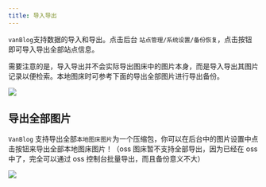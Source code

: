 ```yaml
---
title: 导入导出
---
```


`vanBlog`支持数据的导入和导出。点击后台 `站点管理/系统设置/备份恢复`，点击按钮即可导入导出全部站点信息。

需要注意的是，导入导出并不会实际导出图床中的图片本身，而是导入导出其图片记录以便检索。本地图床时可参考下面的导出全部图片进行导出备份。

![](https://www.mereith.com/static/img/917addce2307bc0e470883de035472f5.clipboard-2022-09-01.png)

## 导出全部图片

`VanBlog` 支持导出全部`本地图床图片`为一个压缩包，你可以在后台中的图片设置中点击按钮来导出全部本地图床图片！（oss 图床暂不支持全部导出，因为已经在 oss 中了，完全可以通过 oss 控制台批量导出，而且备份意义不大）

![](https://www.mereith.com/static/img/dd5f0f0a1ff61a1a5d22c09fcaa8178c.clipboard-2022-09-01.png)
